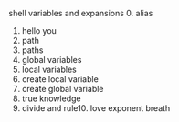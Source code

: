 shell variables and expansions
0. alias
1. hello you
2. path
3. paths
4. global variables
5. local variables
6. create local variable
7. create global variable
8. true knowledge
9. divide and rule10. love exponent breath
